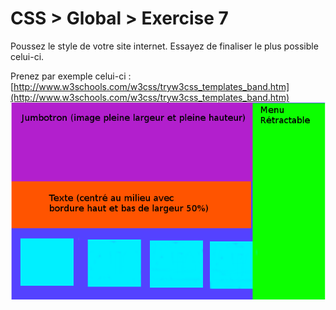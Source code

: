 # CSS > Global > Exercise 7

Poussez le style de votre site internet. Essayez de finaliser le plus possible celui-ci.

Prenez par exemple celui-ci : [http://www.w3schools.com/w3css/tryw3css_templates_band.htm](http://www.w3schools.com/w3css/tryw3css_templates_band.htm)
![whattodo](whattodo.png)
